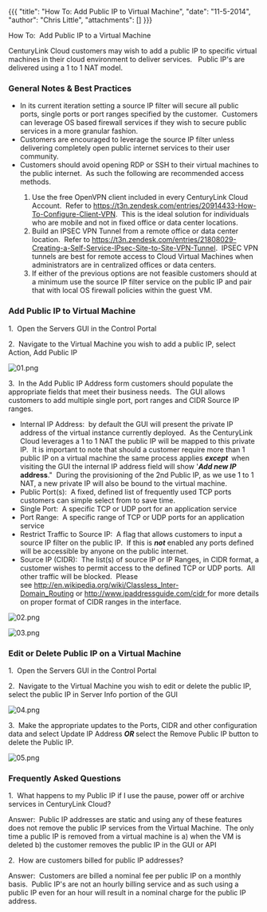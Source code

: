 {{{
  "title": "How To:  Add Public IP to Virtual Machine",
  "date": "11-5-2014",
  "author": "Chris Little",
  "attachments": []
}}}

How To: &nbsp;Add Public IP to a Virtual Machine&nbsp;
<p>CenturyLink Cloud customers may wish to add a public IP to specific virtual machines in their cloud environment to deliver services. &nbsp; Public IP's are delivered using a 1 to 1 NAT model. &nbsp;</p>
<h3>General Notes &amp; Best Practices</h3>
<ul>
  <li>In its current iteration setting a source IP filter will secure all public ports, single ports or port ranges specified by the customer. &nbsp;Customers can leverage OS based firewall services if they wish to secure public services in a more granular
    fashion.</li>
  <li>Customers are encouraged to leverage the source IP filter unless delivering completely open public internet services to their user community. &nbsp;</li>
  <li>Customers should avoid opening RDP or SSH to their virtual machines to the public internet. &nbsp;As such the following are recommended access methods.</li>
  <ol>
    <li>Use the free OpenVPN client included in every CenturyLink Cloud Account. &nbsp;Refer to&nbsp;<a href="https://t3n.zendesk.com/entries/20914433-How-To-Configure-Client-VPN" target="_blank">https://t3n.zendesk.com/entries/20914433-How-To-Configure-Client-VPN</a>.
      &nbsp;This is the ideal solution for individuals who are mobile and not in fixed office or data center locations.</li>
    <li>Build an IPSEC VPN Tunnel from a remote office or data center location. &nbsp;Refer to&nbsp;<a href="https://t3n.zendesk.com/entries/21808029-Creating-a-Self-Service-IPsec-Site-to-Site-VPN-Tunnel" target="_blank">https://t3n.zendesk.com/entries/21808029-Creating-a-Self-Service-IPsec-Site-to-Site-VPN-Tunnel</a>.
      &nbsp;IPSEC VPN tunnels are best for remote access to Cloud Virtual Machines when administrators are in centralized offices or data centers. &nbsp;</li>
    <li>If either of the previous options are not feasible customers should at a minimum use the source IP filter service on the public IP and pair that with local OS firewall policies within the guest VM. &nbsp;</li>
  </ol>
</ul>
<h3>Add Public IP to Virtual Machine</h3>
<p>1. &nbsp;Open the Servers GUI in the Control Portal</p>
<p>2. &nbsp;Navigate to the Virtual Machine you wish to add a public IP, select Action, Add Public IP</p>
<p><img src="https://t3n.zendesk.com/attachments/token/pD4rAaJGHVHiZzXNabbgusnfs/?name=01.png" alt="01.png" />
</p>
<p>3. &nbsp;In the Add Public IP Address form customers should populate the appropriate fields that meet their business needs. &nbsp;The GUI allows customers to add multiple single port, port ranges and CIDR Source IP ranges. &nbsp;</p>
<ul>
  <li>Internal IP Address: &nbsp;by default the GUI will present the private IP address of the virtual instance currently deployed. &nbsp;As the CenturyLink Cloud leverages a 1 to 1 NAT the public IP will be mapped to this private IP. &nbsp;It is important
    to note that should a customer require more than 1 public IP on a virtual machine the same process applies <em><strong>except </strong></em><strong>&nbsp;</strong>when visiting the GUI the internal IP address field will show '<em><strong>Add new IP</strong></em><strong> address</strong>."
    &nbsp;During the provisioning of the 2nd Public IP, as we use 1 to 1 NAT, a new private IP will also be bound to the virtual machine.</li>
  <li>Public Port(s): &nbsp;A fixed, defined list of frequently used TCP ports customers can simple select from to save time. &nbsp;</li>
  <li>Single Port: &nbsp;A specific TCP or UDP port for an application service</li>
  <li>Port Range: &nbsp;A specific range of TCP or UDP ports for an application service</li>
  <li>Restrict Traffic to Source IP: &nbsp;A flag that allows customers to input a source IP filter on the public IP. &nbsp;If this is <em><strong>not</strong> </em>enabled any ports defined will be accessible by anyone on the public internet. &nbsp;</li>
  <li>Source IP (CIDR): &nbsp;The list(s) of source IP or IP Ranges, in CIDR format, a customer wishes to permit access to the defined TCP or UDP ports. &nbsp;All other traffic will be blocked. &nbsp;Please see&nbsp;<a href="http://en.wikipedia.org/wiki/Classless_Inter-Domain_Routing"
    target="_blank">http://en.wikipedia.org/wiki/Classless_Inter-Domain_Routing</a>&nbsp;or&nbsp;<a href="http://www.ipaddressguide.com/cidr" target="_blank">http://www.ipaddressguide.com/cidr&nbsp;</a>for more details on proper format of CIDR ranges
    in the interface.</li>
</ul>
<p><img src="https://t3n.zendesk.com/attachments/token/5Knyvmz71io1cpLJElYHBaXjL/?name=02.png" alt="02.png" />
</p>
<p><img src="https://t3n.zendesk.com/attachments/token/RKl4J0cEhefRQ9bEP59SQKOnv/?name=03.png" alt="03.png" />
</p>

<h3>Edit or Delete Public IP on a Virtual Machine</h3>
<p>1. &nbsp;Open the Servers GUI in the Control Portal</p>
<p>2. &nbsp;Navigate to the Virtual Machine you wish to edit or delete the public IP, select the public IP in Server Info portion of the GUI</p>
<p><img src="https://t3n.zendesk.com/attachments/token/6OJjXOHkmdK5BQbwHKWnSo2R1/?name=04.png" alt="04.png" />
</p>
<p>3. &nbsp;Make the appropriate updates to the Ports, CIDR and other configuration data and select Update IP Address <em><strong>OR</strong></em><strong>&nbsp;</strong>select the Remove Public IP button to delete the Public IP.</p>
<p><img src="https://t3n.zendesk.com/attachments/token/jj3lCcWD7iT3Ba3zW1l4Ss769/?name=05.png" alt="05.png" />
</p>
<h3>Frequently Asked Questions</h3>
<p>1. &nbsp;What happens to my Public IP if I use the pause, power off or archive services in CenturyLink Cloud?</p>
<p>Answer: &nbsp;Public IP addresses are static and using any of these features does not remove the public IP services from the Virtual Machine. &nbsp;The only time a public IP is removed from a virtual machine is a) when the VM is deleted b) the customer
  removes the public IP in the GUI or API</p>
<p>2. &nbsp;How are customers billed for public IP addresses? &nbsp;&nbsp;</p>
<p>Answer: &nbsp;Customers are billed a nominal fee per public IP on a monthly basis. &nbsp;Public IP's are not an hourly billing service and as such using a public IP even for an hour will result in a nominal charge for the public IP address. &nbsp;</p>
